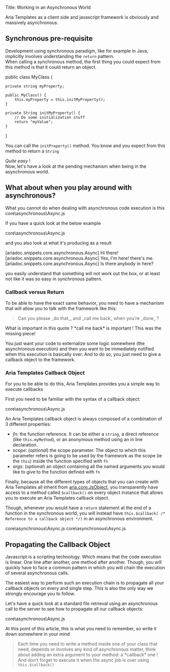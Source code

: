 Title: Working in an Asynchronous World



Aria Templates as a client side and javascript framework is obviously and massively asynchronous.

## Synchronous pre-requisite

Development using synchronous paradigm, like for example in Java, implicitly involves understanding the <code>return</code> pattern.<br />
When calling a synchronous method, the first thing you could expect from this method is that it could return an object.

<syntaxhighlight lang="Javascript">
public class MyClass {

    private string myProperty;

    public MyClass() {
        this.myProperty = this.initMyProperty();
    }

    private String initMyProperty() {
        // Do some initialization stuff
        return "myValue";
    }
}
</syntaxhighlight>

You can call the <code>initProperty()</code> method. You know and you expect from this method to return a <code>String</code>

*Quite easy* !<br />
Now, let's have a look at the pending mechanism when being in the asynchronous world.

## What about when you play around with asynchronous?

What you cannot do when dealing with asynchronous code execution is this
<srcinclude tag="notWorking" lang="Javascript" outdent="true">core\asynchronous\Async.js</srcinclude>

If you have a quick look at the below example

<srcinclude tag="playingAsynchronous" lang="Javascript" outdent="true">core\asynchronous\Async.js</srcinclude>

and you also look at what it's producing as a result

<syntaxhighlight lang="text">
 [ariadoc.snippets.core.asynchronous.Async] Hi there!
 [ariadoc.snippets.core.asynchronous.Async] Yes, I'm here! there's me.
 [ariadoc.snippets.core.asynchronous.Async] Is there anybody in here?
</syntaxhighlight>

you easily understand that something will not work out the box, or at least not like it was so easy in synchronous pattern.

### Callback versus Return

To be able to have the exact same behavior, you need to have a mechanism that will allow you to talk with the framework like this:
<blockquote>
Can you please _do that_, and _call me back_ when you're _done_ ?
</blockquote>
What is important in this quote ? *call me back* is important ! This was the missing piece!

You just want your code to externalize some logic somewhere (the asynchronous execution) and then you want to be immediately notified when this execution is basically over. And to do so, you just need to give a callback object to the framework.

### Aria Templates Callback Object

For you to be able to do this, Aria Templates provides you a simple way to execute callbacks

First you need to be familiar with the syntax of a callback object:

<srcinclude tag="sampleCallbackObject" lang="Javascript" outdent="true">core\asynchronous\Async.js</srcinclude>

An Aria Templates callback object is always composed of a combination of 3 different properties:
* *fn*: the function reference. It can be either a <code>string</code>, a direct reference (like <code>this.myMethod</code>), or an anonymous method using an in line declaration.
* *scope*: (_optional_) the scope parameter. The object to which this parameter refers is going to be used by the framework as the scope (ie the <code>this</code>) inside the function specified with <code>fn</code>
* *args*: (_optional_) an object containing all the named arguments you would like to give to the function defined with <code>fn</code>


Finally, because all the different types of objects that you can create with Aria Templates all inherit from [aria.core.JsObject](http://ariatemplates.com/api/#aria.core.JsObject), you transparently have access to a method called <code>$callback()</code> on every object instance that allows you to execute an Aria Templates callback object.

Though, whenever you would have a <code>return</code> statement at the end of a function in the synchronous world, you will instead have <code>this.$callback( /* Reference to a callback object */)</code> in an asynchronous environment.

<srcinclude tag="sampleSyncReturn" lang="Javascript" outdent="true">core\asynchronous\Async.js</srcinclude>
<srcinclude tag="sampleAsyncReturn" lang="Javascript" outdent="true">core\asynchronous\Async.js</srcinclude>

## Propagating  the Callback Object

Javascript is a scripting technology. Which means that the code execution is linear. One line after another, one method after another. Though, you will quickly have to face a common pattern in which you will chain the execution of several asynchronous calls.

The easiest way to perform such an execution chain is to propagate all your callback objects on every and single step. This is also the only way we strongly encourage you to follow.

Let's have a quick look at a standard file retrieval using an asynchronous call to the server to see how to propagate all our callback objects:

<srcinclude tag="propagatingCallback" lang="Javascript" outdent="true">core\asynchronous\Async.js</srcinclude>

At this point of this article, this is what you need to remember, so write it down somewhere in your mind
<blockquote>
Each time you need to write a method inside one of your class that need, depends or involves any kind of asynchronous matter, think about adding an extra argument to your method: a *callback* one !<br />
And don't forget to execute it when the async job is over using <code>this.$callback()</code>
</blockquote>
